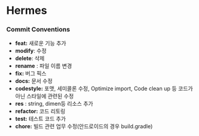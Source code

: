 # Hermes


### Commit Conventions
- **feat:** 새로운 기능 추가
- **modify**: 수정
- **delete**: 삭제
- **rename** : 파일 이름 변경
- **fix:** 버그 픽스
- **docs:** 문서 수정
- **codestyle:** 포맷, 세미콜론 수정, Optimize import, Code clean up 등 코드가 아닌 스타일에 관련된 수정
- **res** : string, dimen등 리소스 추가
- **refactor:** 코드 리토링
- **test:** 테스트 코드 추가
- **chore:** 빌드 관련 업무 수정(안드로이드의 경우 build.gradle)
